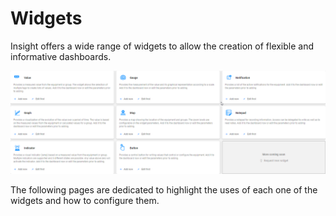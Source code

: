 # Widgets

Insight offers a wide range of widgets to allow the creation of flexible and informative dashboards.

![](<../../.gitbook/assets/image (68) (1).png>)

The following pages are dedicated to highlight the uses of each one of the widgets and how to configure them.
